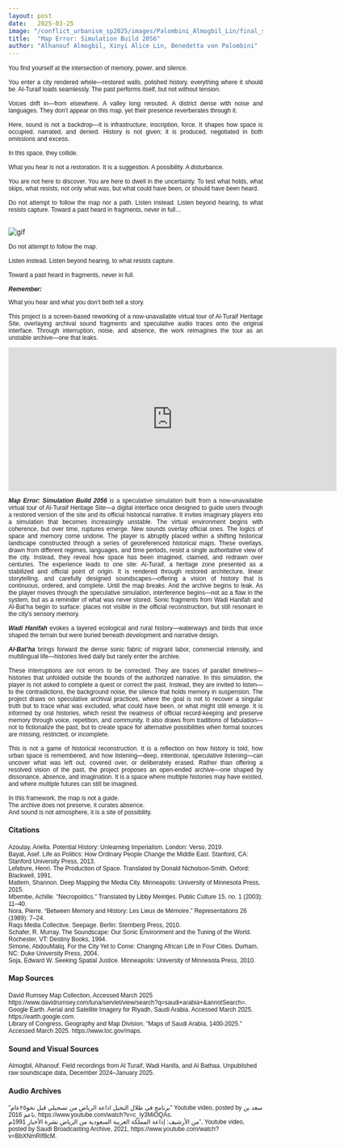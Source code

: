 ```yaml
---
layout: post
date:   2025-03-25
image: "/conflict_urbanism_sp2025/images/Palombini_Almogbil_Lin/final_saudi_main_image.png"
title:  "Map Error: Simulation Build 2056"
author: "Alhanouf Almogbil, Xinyi Alice Lin, Benedetta von Palombini"
---
```


<p style="text-align: justify; font-family: sans-serif; font-size: 12">
You find yourself at the intersection of memory, power, and silence.<br> <br> 
You enter a city rendered whole—restored walls, polished history, everything where it should be. Al-Turaif loads seamlessly. The past performs itself, but not without tension.<br> <br>
Voices drift in—from elsewhere. A valley long rerouted. A district dense with noise and languages. They don’t appear on this map, yet their presence reverberates through it.<br> <br>
Here, sound is not a backdrop—it is infrastructure, inscription, force. It shapes how space is occupied, narrated, and denied. History is not given; it is produced, negotiated in both omissions and excess.<br> <br> 
In this space, they collide.<br> <br>
What you hear is not a restoration. It is a suggestion. A possibility. A disturbance.<br> <br>
You are not here to discover. You are here to dwell in the uncertainty. To test what holds, what skips, what resists, not only what was, but what could have been, or should have been heard.<br> <br>
Do not attempt to follow the map nor a path. Listen instead. Listen beyond hearing, to what resists capture. Toward a past heard in fragments, never in full…<br> <br>

![gif](/conflict_urbanism_sp2025/images/Palombini_Almogbil_Lin/saudi_map_10.gif)
<br>
<p style="text-align: justify; font-family: sans-serif;font-size: 12">
Do not attempt to follow the map. <br> <br>
Listen instead. Listen beyond hearing, to what resists capture.<br> <br>
Toward a past heard in fragments, never in full.
<br><br>
<b><i>Remember:</i></b> 
<p style="text-align: justify; font-family: sans-serif;font-size: 12">
What you hear and what you don’t both tell a story.
<br> <br>
This project is a screen-based reworking of a now-unavailable virtual tour of Al-Turaif Heritage Site, overlaying archival sound fragments and speculative audio traces onto the original interface. Through interruption, noise, and absence, the work reimagines the tour as an unstable archive—one that leaks.
</p>

<div style="width: 650px; margin: 0 auto; position: relative; padding-top: 56.25%;">
  <iframe 
    src="https://player.vimeo.com/video/1081337851?h=5731bd1905&title=0&byline=0&portrait=0&badge=0&autopause=0&autoplay=1&muted=1&loop=1&background=0&player_id=0&app_id=58479" 
    frameborder="0" 
    allow="autoplay; fullscreen; picture-in-picture; clipboard-write; encrypted-media" 
    allowfullscreen 
    style="position: absolute; top: 0; left: 0; width: 100%; height: 100%;" 
    title="Final 0504 vers 2">
  </iframe>
</div>
<script src="https://player.vimeo.com/api/player.js"></script>

<p style="text-align: justify; font-family: sans-serif;font-size: 12">
<b><i>Map Error: Simulation Build 2056</i></b> is a speculative simulation built from a now-unavailable virtual tour of Al-Turaif Heritage Site—a digital interface once designed to guide users through a restored version of the site and its official historical narrative.
It invites imaginary players into a simulation that becomes increasingly unstable. The virtual environment begins with coherence, but over time, ruptures emerge. New sounds overlay official ones. The logics of space and memory come undone.
The player is abruptly placed within a shifting historical landscape constructed through a series of georeferenced historical maps. These overlays, drawn from different regimes, languages, and time periods, resist a single authoritative view of the city. Instead, they reveal how space has been imagined, claimed, and redrawn over centuries.
The experience leads to one site: Al-Turaif, a heritage zone presented as a stabilized and official point of origin. It is rendered through restored architecture, linear storytelling, and carefully designed soundscapes—offering a vision of history that is continuous, ordered, and complete.
Until the map breaks.
 And the archive begins to leak.
As the player moves through the speculative simulation, interference begins—not as a flaw in the system, but as a reminder of what was never stored. Sonic fragments from Wadi Hanifah and Al-Bat’ha begin to surface: places not visible in the official reconstruction, but still resonant in the city’s sensory memory.<br><br>
<b><i>Wadi Hanifah</i></b> evokes a layered ecological and rural history—waterways and birds that once shaped the terrain but were buried beneath development and narrative design.<br><br>
<b><i>Al-Bat’ha</i></b> brings forward the dense sonic fabric of migrant labor, commercial intensity, and multilingual life—histories lived daily but rarely enter the archive.<br><br>
These interruptions are not errors to be corrected. They are traces of parallel timelines—histories that unfolded outside the bounds of the authorized narrative. In this simulation, the player is not asked to complete a quest or correct the past. Instead, they are invited to listen—to the contradictions, the background noise, the silence that holds memory in suspension.
The project draws on speculative archival practices, where the goal is not to recover a singular truth but to trace what was excluded, what could have been, or what might still emerge. It is informed by oral histories, which resist the neatness of official record-keeping and preserve memory through voice, repetition, and community. It also draws from traditions of fabulation—not to fictionalize the past, but to create space for alternative possibilities when formal sources are missing, restricted, or incomplete.<br><br>
This is not a game of historical reconstruction.
 It is a reflection on how history is told, how urban space is remembered, and how listening—deep, intentional, speculative listening—can uncover what was left out, covered over, or deliberately erased.
Rather than offering a resolved vision of the past, the project proposes an open-ended archive—one shaped by dissonance, absence, and imagination. It is a space where multiple histories may have existed, and where multiple futures can still be imagined.<br><br>
In this framework, the map is not a guide.<br>
 The archive does not preserve, it curates absence.<br>
 And sound is not atmosphere, it is a site of possibility.<br>

<h4>Citations</h4>
<p style="text-align: left; font-family: sans-serif; font-size: 12">
Azoulay, Ariella. Potential History: Unlearning Imperialism. London: Verso, 2019.<br>
Bayat, Asef. Life as Politics: How Ordinary People Change the Middle East. Stanford, CA: Stanford University Press, 2013.<br>
Lefebvre, Henri. The Production of Space. Translated by Donald Nicholson-Smith. Oxford: Blackwell, 1991.<br>
Mattern, Shannon. Deep Mapping the Media City. Minneapolis: University of Minnesota Press, 2015.<br>
Mbembe, Achille. "Necropolitics." Translated by Libby Meintjes. Public Culture 15, no. 1 (2003): 11–40.<br>
Nora, Pierre. “Between Memory and History: Les Lieux de Mémoire.” Representations 26 (1989): 7–24.<br>
Raqs Media Collective. Seepage. Berlin: Sternberg Press, 2010.<br>
Schafer, R. Murray. The Soundscape: Our Sonic Environment and the Tuning of the World. Rochester, VT: Destiny Books, 1994.<br>
Simone, AbdouMaliq. For the City Yet to Come: Changing African Life in Four Cities. Durham, NC: Duke University Press, 2004.<br>
Soja, Edward W. Seeking Spatial Justice. Minneapolis: University of Minnesota Press, 2010.<br>
</p>

<h4>Map Sources</h4>
<p style="text-align: left; font-family: sans-serif; font-size: 12">
David Rumsey Map Collection, Accessed March 2025 https://www.davidrumsey.com/luna/servlet/view/search?q=saudi+arabia+&annotSearch=.<br> 
Google Earth. Aerial and Satellite Imagery for Riyadh, Saudi Arabia. Accessed March 2025. https://earth.google.com.<br>
Library of Congress, Geography and Map Division. "Maps of Saudi Arabia, 1400-2025." Accessed March 2025. https://www.loc.gov/maps.<br>
</p>

<h4>Sound and Visual Sources</h4>
<p style="text-align: left; font-family: sans-serif; font-size: 12">
Almogbil, Alhanouf. Field recordings from Al Turaif, Wadi Hanifa, and Al Bathaa. Unpublished raw soundscape data, December 2024–January 2025.<br>

<h4>Audio Archives</h4>
<p style="text-align: left; font-family: sans-serif; font-size: 12">
"برنامج في ظلال النخيل اذاعة الرياض من تسجيلي قبل نحو٢٥عام" Youtube video, posted by سعد بن ناعم  2016, https://www.youtube.com/watch?v=c_Iy3MiOQAs.<br>
من الأرشيف: إذاعة المملكة العربية السعودية من الرياض نشرة الأخبار 1991م”, Youtube video, posted by Saudi Broadcasting Archive, 2021, https://www.youtube.com/watch?v=BbXNmRIf8cM.<br>
 

